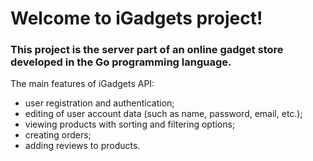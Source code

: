 # Welcome to iGadgets project!

### This project is the server part of an online gadget store developed in the Go programming language.

The main features of iGadgets API: 
 - user registration and authentication;
 - editing of user account data (such as name, password, email, etc.);
 - viewing products with sorting and filtering options;
 - creating orders;
 - adding reviews to products.
